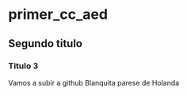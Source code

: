 # primer_cc_aed
## Segundo titulo
### Titulo 3

  Vamos a subir a github
  Blanquita parese de Holanda
  